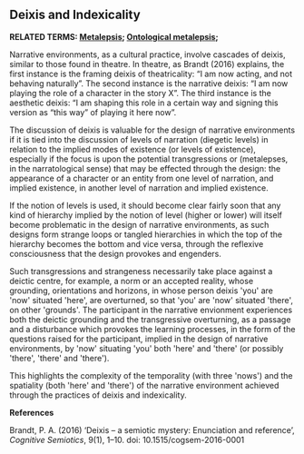 ## Deixis and Indexicality

**RELATED TERMS: [Metalepsis](https://github.com/narrative-environments/CourseCompendium/blob/main/Metalepsis.md); [Ontological metalepsis](https://github.com/narrative-environments/CourseCompendium/blob/main/Ontological-Metalepsis.md);**

Narrative environments, as a cultural practice, involve cascades of deixis, similar to those found in theatre. In theatre, as Brandt (2016) explains, the first instance is the framing deixis of theatricality: “I am now acting, and not behaving naturally”. The second instance is the narrative deixis: “I am now playing the role of a character in the story X”. The third instance is the aesthetic deixis: “I am shaping this role in a certain way and signing this version as “this way” of
playing it here now”.

The discussion of deixis is valuable for the design of narrative environments if it is tied into the discussion of levels of narration (diegetic levels) in relation to the implied modes of existence (or levels of existence), especially if the focus is upon the potential transgressions or (metalepses, in the narratological sense) that may be effected through the design: the appearance of a character or an entity from one level of narration, and implied existence, in another level of narration and implied existence. 

If the notion of levels is used, it should become clear fairly soon that any kind of hierarchy implied by the notion of level (higher or lower) will itself become problematic in the design of narrative environments, as such designs form strange loops or tangled hierarchies in which the top of the hierarchy becomes the bottom and vice versa, through the reflexive consciousness that the design provokes and engenders. 

Such transgressions and strangeness necessarily take place against a deictic centre, for example, a norm or an accepted reality, whose grounding, orientations and horizons, in whose person deixis 'you' are 'now' situated 'here', are overturned, so that 'you' are 'now' situated 'there', on other 'grounds'. The participant in the narrative envionment experiences both the deictic grounding and the transgressive overturning, as a passage and a disturbance which provokes the learning processes, in the form of the questions raised for the participant, implied in the design of narrative environments, by 'now' situating 'you' both 'here' and 'there' (or possibly 'there', 'there' and 'there').

This highlights the complexity of the temporality (with three 'nows') and the spatiality (both 'here' and 'there') of the narrative environment achieved through the practices of deixis and indexicality.

**References**

Brandt, P. A. (2016) ‘Deixis – a semiotic mystery: Enunciation and reference’, _Cognitive Semiotics_, 9(1), 1–10. doi: 10.1515/cogsem-2016-0001
